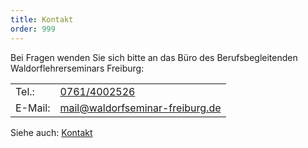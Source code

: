 ```yaml
---
title: Kontakt
order: 999
---
```


Bei Fragen wenden Sie sich bitte an das Büro des Berufsbegleitenden Waldorflehrerseminars Freiburg:

|||
|-|-|
| Tel.:    | [0761/4002526](tel:+497614002526) |
| E-Mail:  | [mail@waldorfseminar-freiburg.de](mailto:mail@waldorfseminar-freiburg.de) |

Siehe auch: [Kontakt](/kontakt/)
